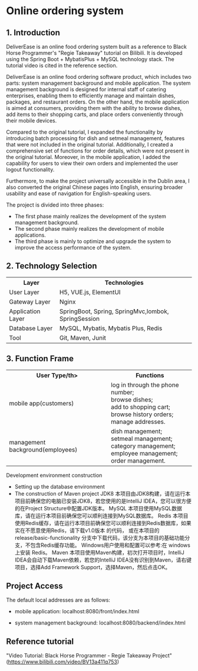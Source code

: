 # Online ordering system
<h2>1. Introduction</h2>

DeliverEase is an online food ordering system built as a reference to Black Horse Programmer's "Regie Takeaway" tutorial on Bilibili. It is developed using the Spring Boot + MybatisPlus + MySQL technology stack. The tutorial video is cited in the reference section.    

DeliverEase is an online food ordering software product, which includes two parts: system management background and mobile application. The system management background is designed for internal staff of catering enterprises, enabling them to efficiently manage and maintain dishes, packages, and restaurant orders. On the other hand, the mobile application is aimed at consumers, providing them with the ability to browse dishes, add items to their shopping carts, and place orders conveniently through their mobile devices.  

Compared to the original tutorial, I expanded the functionality by introducing batch processing for dish and setmeal management, features that were not included in the original tutorial. Additionally, I created a comprehensive set of functions for order details, which were not present in the original tutorial. Moreover, in the mobile application, I added the capability for users to view their own orders and implemented the user logout functionality.  

Furthermore, to make the project universally accessible in the Dublin area, I also converted the original Chinese pages into English, ensuring broader usability and ease of navigation for English-speaking users.   

The project is divided into three phases:
- The first phase mainly realizes the development of the system management background.
- The second phase mainly realizes the development of mobile applications.
- The third phase is mainly to optimize and upgrade the system to improve the access performance of the system.

<h2>2. Technology Selection</h2>

<table>
  <tr>
    <th>Layer</th>
    <th>Technologies</th>
  </tr>
  <tr>
    <td>User Layer</td>
    <td>H5, VUE.js, ElementUI</td>
    
  </tr>
  <tr>
    <td>Gateway Layer</td>
    <td>Nginx</td>
  </tr>
  <tr>
    <td>Application Layer</td>
    <td>SpringBoot, Spring, SpringMvc,lombok, SpringSession</td>
    
  </tr>
  <tr>
    <td>Database Layer</td>
    <td>MySQL, Mybatis, Mybatis Plus, Redis</td>
  
  </tr>
  <tr>
    <td>Tool</td>
    <td>Git, Maven, Junit</td>
    
  </tr>
  
</table>

<h2>3. Function Frame</h2>

<table>
  <tr>
    <th>User Type/th>
    <th>Functions</th>
  </tr>
  <tr>
    <td>mobile app(customers)</td>
    <td>
    log in through the phone number;<br>
    browse dishes;<br>
    add to shopping cart;<br>
    browse history orders;<br>
    manage addresses.  
    </td>
    
  </tr>
  <tr>
    <td>management background(employees)</td>
    <td>dish management;<br>
      setmeal management;<br>
      category management;<br>
      employee management;<br>
      order management.
    </td>
  </tr>
  </table>
  

Development environment construction
- Setting up the database environment
- The construction of Maven project
JDK8 本项目由JDK8构建，请在运行本项目前确保您的电脑已安装JDK8，若您使用的是IntelliJ IDEA，您可以很方便的在Project Structure中配置JDK版本。
MySQL 本项目使用MySQL数据库，请在运行本项目前确保您可以顺利连接到MySQL数据库。
Redis 本项目使用Redis缓存，请在运行本项目前确保您可以顺利连接到Redis数据库，如果实在不愿意使用Redis，请下载v1.0版本 的代码， 或在本项目的release/basic-functionality 分支中下载代码，该分支为本项目的基础功能分支，不包含Redis缓存功能。 Windows用户使用和配置可以参考:在 windows 上安装 Redis。
Maven 本项目使用Maven构建，初次打开项目时，IntelliJ IDEA会自动下载Maven依赖，若您的IntelliJ IDEA没有识别到Maven，请右键项目，选择Add Framework Support，选择Maven，然后点击OK。

<h2>Project Access</h2>
The default local addresses are as follows: 

- mobile application: localhost:8080/front/index.html  

- system management background: localhost:8080/backend/index.html

<h2>Reference tutorial</h2>

"Video Tutorial: Black Horse Programmer - Regie Takeaway Project" (https://www.bilibili.com/video/BV13a411q753)


